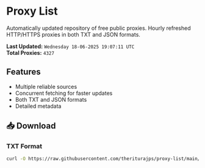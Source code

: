 # Proxy List

Automatically updated repository of free public proxies. Hourly refreshed HTTP/HTTPS proxies in both TXT and JSON formats.

**Last Updated:** `Wednesday 18-06-2025 19:07:11 UTC`  
**Total Proxies:** `4327`

## Features
- Multiple reliable sources
- Concurrent fetching for faster updates
- Both TXT and JSON formats
- Detailed metadata

## 📥 Download

### TXT Format
```bash
curl -O https://raw.githubusercontent.com/theriturajps/proxy-list/main/proxies.txt